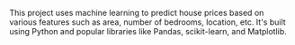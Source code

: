 This project uses machine learning to predict house prices based on various features such as area, number of bedrooms, location, etc. It's built using Python and popular libraries like Pandas, scikit-learn, and Matplotlib.
